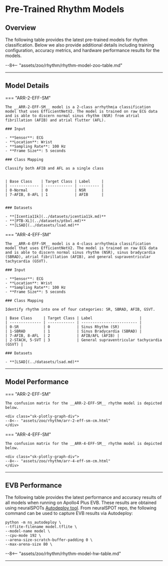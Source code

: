 # Pre-Trained Rhythm Models

## <span class="sk-h2-span">Overview</span>

The following table provides the latest pre-trained models for rhythm classification. Below we also provide additional details including training configuration, accuracy metrics, and hardware performance results for the models.


--8<-- "assets/zoo/rhythm/rhythm-model-zoo-table.md"

---

## <span class="sk-h2-span">Model Details</span>

=== "ARR-2-EFF-SM"

    The __ARR-2-EFF-SM__ model is a 2-class arrhythmia classification model that uses EfficientNetV2. The model is trained on raw ECG data and is able to discern normal sinus rhythm (NSR) from atrial fibrillation (AFIB) and atrial flutter (AFL).

    ### Input

    - **Sensor**: ECG
    - **Location**: Wrist
    - **Sampling Rate**: 100 Hz
    - **Frame Size**: 5 seconds

    ### Class Mapping

    Classify both AFIB and AFL as a single class


    | Base Class    | Target Class | Label     |
    | ------------- | ------------ | --------- |
    | 0-Normal      | 0            | NSR       |
    | 7-AFIB, 8-AFL | 1            | AFIB      |


    ### Datasets

    - **[Icentia11k](../datasets/icentia11k.md)**
    - **[PTB-XL](../datasets/ptbxl.md)**
    - **[LSAD](../datasets/lsad.md)**


=== "ARR-4-EFF-SM"

    The __ARR-4-EFF-SM__ model is a 4-class arrhythmia classification model that uses EfficientNetV2. The model is trained on raw ECG data and is able to discern normal sinus rhythm (NSR), sinus bradycardia (SBRAD), atrial fibrillation (AFIB), and general supraventricular tachycardia (GSVT).

    ### Input

    - **Sensor**: ECG
    - **Location**: Wrist
    - **Sampling Rate**: 100 Hz
    - **Frame Size**: 5 seconds

    ### Class Mapping

    Identify rhythm into one of four categories: SR, SBRAD, AFIB, GSVT.

    | Base Class     | Target Class | Label                     |
    | -------------- | ------------ | ------------------------- |
    | 0-SR           | 0            | Sinus Rhythm (SR)         |
    | 1-SBRAD        | 1            | Sinus Bradycardia (SBRAD) |
    | 7-AFIB, 8-AFL  | 2            | AFIB/AFL (AFIB) |
    | 2-STACH, 5-SVT | 3            | General supraventricular tachycardia (GSVT) |

    ### Datasets

    - **[LSAD](../datasets/lsad.md)**

---

## <span class="sk-h2-span">Model Performance</span>

=== "ARR-2-EFF-SM"

    The confusion matrix for the __ARR-2-EFF-SM__ rhythm model is depicted below.

    <div class="sk-plotly-graph-div">
    --8<-- "assets/zoo/rhythm/arr-2-eff-sm-cm.html"
    </div>

=== "ARR-4-EFF-SM"

    The confusion matrix for the __ARR-4-EFF-SM__ rhythm model is depicted below.

    <div class="sk-plotly-graph-div">
    --8<-- "assets/zoo/rhythm/arr-4-eff-sm-cm.html"
    </div>


---

## <span class="sk-h2-span">EVB Performance</span>

The following table provides the latest performance and accuracy results of all models when running on Apollo4 Plus EVB. These results are obtained using neuralSPOTs [Autodeploy tool](https://ambiqai.github.io/neuralSPOT/docs/From%20TF%20to%20EVB%20-%20testing%2C%20profiling%2C%20and%20deploying%20AI%20models.html). From neuralSPOT repo, the following command can be used to capture EVB results via Autodeploy:

``` console
python -m ns_autodeploy \
--tflite-filename model.tflite \
--model-name model \
--cpu-mode 192 \
--arena-size-scratch-buffer-padding 0 \
--max-arena-size 80 \

```

--8<-- "assets/zoo/rhythm/rhythm-model-hw-table.md"


---

<!--
## <span class="sk-h2-span">Ablation Studies</span>

### Confidence Level

=== "2-Class"

    | Metric   | Baseline | 75% Confidence |
    | -------- | -------- | -------------- |
    | Accuracy | 96.5%    | 99.1%          |
    | F1 Score | 96.4%    | 99.0%          |
    | Drop     |  0.0%    | 12.0%          |

!!! Note "Note"

    The baseline model is simply selecting the argmax of model outputs (e.g. `AFIB/AFL`). A confidence level is used such that a label of inconclusive is assigned when the softmax output is below this threshold. -->
